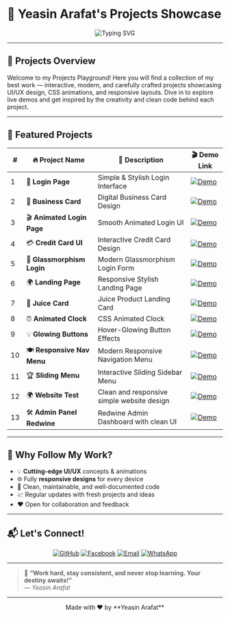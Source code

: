 # 🚀 Yeasin Arafat's **Projects Showcase**

<p align="center">
  <img src="https://readme-typing-svg.herokuapp.com?font=Fira+Code&size=28&pause=1000&color=00d8ff&width=600&lines=Welcome+to+Projects+Playground" alt="Typing SVG" />
</p>

---

## 📝 **Projects Overview**

Welcome to my Projects Playground! Here you will find a collection of my best work — interactive, modern, and carefully crafted projects showcasing UI/UX design, CSS animations, and responsive layouts. Dive in to explore live demos and get inspired by the creativity and clean code behind each project.

---

## 🌟 **Featured Projects**

<div align="center">

| #  | 🔥 Project Name              | 🚀 Description                            | 🎬 Demo Link                                                                 |
|----|-----------------------------|-------------------------------------------|------------------------------------------------------------------------------|
| 1  | 🔐 **Login Page**            | Simple & Stylish Login Interface          | [![Demo](https://img.shields.io/badge/Live-Demo-blue?style=for-the-badge)](https://yeasinoncode98.github.io/Projects-Showcase/01_Login_Page/) |
| 2  | 💼 **Business Card**         | Digital Business Card Design              | [![Demo](https://img.shields.io/badge/Live-Demo-blue?style=for-the-badge)](https://yeasinoncode98.github.io/Projects-Showcase/02_Business_Card/) |
| 3  | 🎬 **Animated Login Page**   | Smooth Animated Login UI                  | [![Demo](https://img.shields.io/badge/Live-Demo-blue?style=for-the-badge)](https://yeasinoncode98.github.io/Projects-Showcase/03_Animated_LoginPage/) |
| 4  | 💳 **Credit Card UI**        | Interactive Credit Card Design            | [![Demo](https://img.shields.io/badge/Live-Demo-blue?style=for-the-badge)](https://yeasinoncode98.github.io/Projects-Showcase/04_Credit_Card/) |
| 5  | 🧊 **Glassmorphism Login**   | Modern Glassmorphism Login Form           | [![Demo](https://img.shields.io/badge/Live-Demo-blue?style=for-the-badge)](https://yeasinoncode98.github.io/Projects-Showcase/05_Modern_Glassmorphism_Login_Form/) |
| 6  | 🌍 **Landing Page**          | Responsive Stylish Landing Page           | [![Demo](https://img.shields.io/badge/Live-Demo-blue?style=for-the-badge)](https://yeasinoncode98.github.io/Projects-Showcase/06_Landing_Page_/) |
| 7  | 🧃 **Juice Card**            | Juice Product Landing Card                | [![Demo](https://img.shields.io/badge/Live-Demo-blue?style=for-the-badge)](https://yeasinoncode98.github.io/Projects-Showcase/07_Juice_Card_Landing_Page/) |
| 8  | ⏰ **Animated Clock**        | CSS Animated Clock                        | [![Demo](https://img.shields.io/badge/Live-Demo-blue?style=for-the-badge)](https://yeasinoncode98.github.io/Projects-Showcase/08_Animated_Clock/) |
| 9  | 💡 **Glowing Buttons**       | Hover-Glowing Button Effects              | [![Demo](https://img.shields.io/badge/Live-Demo-blue?style=for-the-badge)](https://yeasinoncode98.github.io/Projects-Showcase/09_Glowing_Buttons/) |
| 10 | 🍽️ **Responsive Nav Menu**   | Modern Responsive Navigation Menu         | [![Demo](https://img.shields.io/badge/Live-Demo-blue?style=for-the-badge)](https://yeasinoncode98.github.io/Projects-Showcase/10_Menu_NavBar_/) |
| 11 | 🏆 **Sliding Menu**          | Interactive Sliding Sidebar Menu          | [![Demo](https://img.shields.io/badge/Live-Demo-blue?style=for-the-badge)](https://yeasinoncode98.github.io/Projects-Showcase/11_Sliding_Menu/) |
| 12 | 🌍 **Website Test**          | Clean and responsive simple website design| [![Demo](https://img.shields.io/badge/Live-Demo-blue?style=for-the-badge)](https://yeasinoncode98.github.io/Projects-Showcase/12_Website_Test/) |
| 13 | 🛠️ **Admin Panel Redwine**   | Redwine Admin Dashboard with clean UI     | [![Demo](https://img.shields.io/badge/Live-Demo-blue?style=for-the-badge)](https://yeasinoncode98.github.io/Projects-Showcase/13_Admin_Panel_Redwine/) |





</div>

---

## 🚀 Why Follow My Work?

- 💡 **Cutting-edge UI/UX** concepts & animations  
- 🌐 Fully **responsive designs** for every device  
- 🎯 Clean, maintainable, and well-documented code  
- 📈 Regular updates with fresh projects and ideas  
- ❤️ Open for collaboration and feedback  

---

## 📬 Let's Connect!

<p align="center">
<a href="https://github.com/Yeasinoncode98" target="_blank"><img alt="GitHub" src="https://img.shields.io/badge/GitHub-Yeasinoncode98-181717?style=for-the-badge&logo=github"/></a>
<a href="https://www.facebook.com/share/1ZzfjaPmq6/?mibextid=wwXIfr" target="_blank"><img alt="Facebook" src="https://img.shields.io/badge/Facebook-Yeasin%20Arafat-1877F2?style=for-the-badge&logo=facebook"/></a>
<a href="mailto:devoncode98@gmail.com" target="_blank"><img alt="Email" src="https://img.shields.io/badge/Email-devoncode98@gmail.com-D14836?style=for-the-badge&logo=gmail"/></a>
<a href="https://wa.me/8801627800198" target="_blank"><img alt="WhatsApp" src="https://img.shields.io/badge/WhatsApp-+8801627800198-25D366?style=for-the-badge&logo=whatsapp"/></a>
</p>

---

> 💬 **“Work hard, stay consistent, and never stop learning. Your destiny awaits!”**  
> — *Yeasin Arafat*  

---

<p align="center">
Made with ❤️ by **Yeasin Arafat**  
</p>
